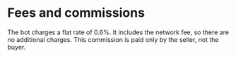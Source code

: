 # Fees and commissions

The bot charges a flat rate of 0.6%. It includes the network fee, so there are no additional charges. This commission is paid only by the seller, not the buyer.
